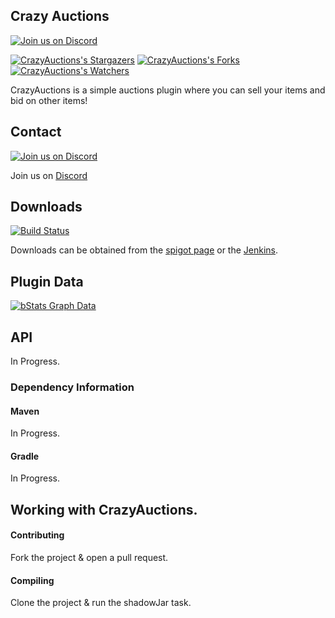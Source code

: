 ## Crazy Auctions

[![Join us on Discord](https://img.shields.io/discord/685683385313919172.svg?label=&logo=discord&logoColor=ffffff&color=7389D8&labelColor=6A7EC2)](https://discord.badbones69.com)

[![CrazyAuctions's Stargazers](https://img.shields.io/github/stars/Crazy-Crew/Crazy-Auctions?label=stars&logo=github)](https://github.com/Crazy-Crew/Crazy-Auctions/stargazers)
[![CrazyAuctions's Forks](https://img.shields.io/github/forks/Crazy-Crew/Crazy-Auctions?label=forks&logo=github)](https://github.com/Crazy-Crew/Crazy-Auctions/network/members)
[![CrazyAuctions's Watchers](https://img.shields.io/github/watchers/Crazy-Crew/Crazy-Auctions?label=watchers&logo=github)](https://github.com/Crazy-Crew/Crazy-Auctions/watchers)

CrazyAuctions is a simple auctions plugin where you can sell your items and bid on other items!

## Contact
[![Join us on Discord](https://img.shields.io/discord/685683385313919172.svg?label=&logo=discord&logoColor=ffffff&color=7389D8&labelColor=6A7EC2)](https://discord.badbones69.com)

Join us on [Discord](https://discord.badbones69.com)

## Downloads
[![Build Status](https://jenkins.badbones69.com/view/Stable/job/Crazy-Auctions/badge/icon)](https://jenkins.badbones69.com/view/Stable/job/Crazy-Auctions/)

Downloads can be obtained from the [spigot page](https://www.spigotmc.org/resources/crazy-auctions.25219/) or the [Jenkins](https://jenkins.badbones69.com/view/Stable/job/Crazy-Auctions/).

## Plugin Data
[![bStats Graph Data](https://bstats.org/signatures/bukkit/CrazyAuctions.svg)](https://bstats.org/signatures/bukkit/CrazyAuctions)

## API
In Progress.

### Dependency Information

#### Maven
In Progress.

#### Gradle
In Progress.

## Working with CrazyAuctions.

#### Contributing
Fork the project & open a pull request.

#### Compiling
Clone the project & run the shadowJar task.
